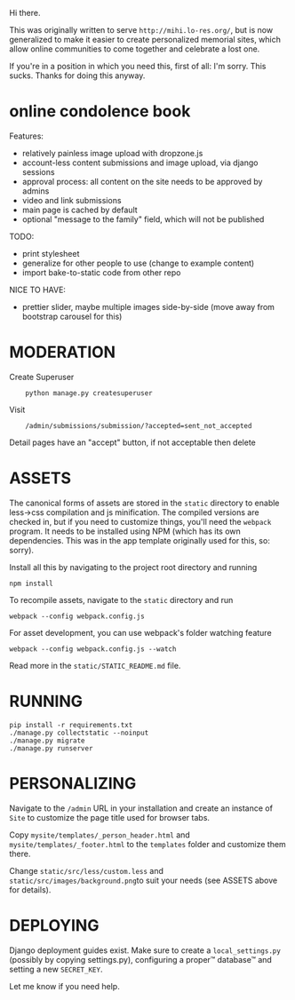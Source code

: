 Hi there.

This was originally written to serve ```http://mihi.lo-res.org/```, but is now generalized to make it easier to create personalized memorial sites, which allow online communities to come together and celebrate a lost one.

If you're in a position in which you need this, first of all: I'm sorry. This sucks. Thanks for doing this anyway.

online condolence book
======================

Features:
- relatively painless image upload with dropzone.js
- account-less content submissions and image upload, via django sessions
- approval process: all content on the site needs to be approved by admins
- video and link submissions
- main page is cached by default
- optional "message to the family" field, which will not be published

TODO:
- print stylesheet
- generalize for other people to use (change to example content)
- import bake-to-static code from other repo

NICE TO HAVE:
- prettier slider, maybe multiple images side-by-side (move away from
  bootstrap carousel for this)

MODERATION
==========

Create Superuser
```
    python manage.py createsuperuser
```

Visit
```
    /admin/submissions/submission/?accepted=sent_not_accepted
```

Detail pages have an "accept" button, if not acceptable then delete


ASSETS
======

The canonical forms of assets are stored in the ```static``` directory to enable less->css compilation and js minification.
The compiled versions are checked in, but if you need to customize things, you'll need the ```webpack``` program.
It needs to be installed using NPM (which has its own dependencies. This was in the app template originally used for this, so: sorry).

Install all this by navigating to the project root directory and running
```
npm install
```

To recompile assets, navigate to the ```static``` directory and run
```
webpack --config webpack.config.js
```

For asset development, you can use webpack's folder watching feature
```
webpack --config webpack.config.js --watch
```

Read more in the ```static/STATIC_README.md``` file.

RUNNING
=======
```
pip install -r requirements.txt
./manage.py collectstatic --noinput
./manage.py migrate
./manage.py runserver
```

PERSONALIZING
=============

Navigate to the ```/admin``` URL in your installation and create an instance of ```Site``` to customize the page title used for browser tabs.

Copy ```mysite/templates/_person_header.html``` and ```mysite/templates/_footer.html```  to the ```templates``` folder and customize them there.

Change ```static/src/less/custom.less``` and ```static/src/images/background.png```to suit your needs (see ASSETS above for details).


DEPLOYING
=========

Django deployment guides exist. Make sure to create a ```local_settings.py``` (possibly by copying settings.py), configuring a proper™ database™ and setting a new ```SECRET_KEY```.

Let me know if you need help.
